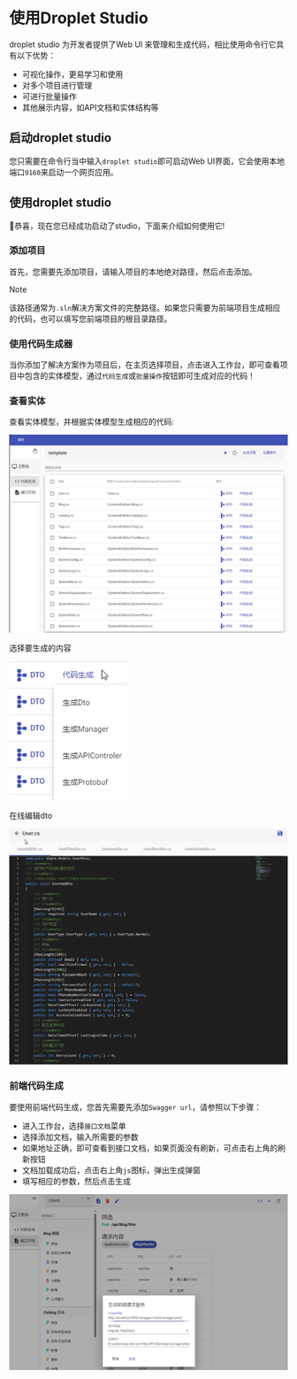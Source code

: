 # 使用Droplet Studio

droplet studio 为开发者提供了Web UI 来管理和生成代码，相比使用命令行它具有以下优势：

- 可视化操作，更易学习和使用
- 对多个项目进行管理
- 可进行批量操作
- 其他展示内容，如API文档和实体结构等

## 启动droplet studio

您只需要在命令行当中输入`droplet studio`即可启动Web UI界面，它会使用本地端口`9160`来启动一个网页应用。

## 使用droplet studio

🎉恭喜，现在您已经成功启动了studio，下面来介绍如何使用它!

### 添加项目

首先，您需要先添加项目，请输入项目的本地绝对路径，然后点击添加。

> [!NOTE]
> 该路径通常为`.sln`解决方案文件的完整路径。如果您只需要为前端项目生成相应的代码，也可以填写您前端项目的根目录路径。

### 使用代码生成器

当你添加了解决方案作为项目后，在主页选择项目，点击进入工作台，即可查看项目中包含的实体模型，通过`代码生成`或`批量操作`按钮即可生成对应的代码！

### 查看实体

查看实体模型，并根据实体模型生成相应的代码:

![entities](../../images/code%20generate.png)

选择要生成的内容

![generate-actons](../../images/generate%20actions.png)

在线编辑dto

![edit dtos](../../images/edit%20dtos.png)

### 前端代码生成

要使用前端代码生成，您首先需要先添加`Swagger url`，请参照以下步骤：

- 进入工作台，选择`接口文档`菜单
- 选择添加文档，输入所需要的参数
- 如果地址正确，即可查看到接口文档，如果页面没有刷新，可点击右上角的刷新按钮
- 文档加载成功后，点击右上角`js`图标，弹出生成弹窗
- 填写相应的参数，然后点击生成

![front-end](../../images/front-end.png)
